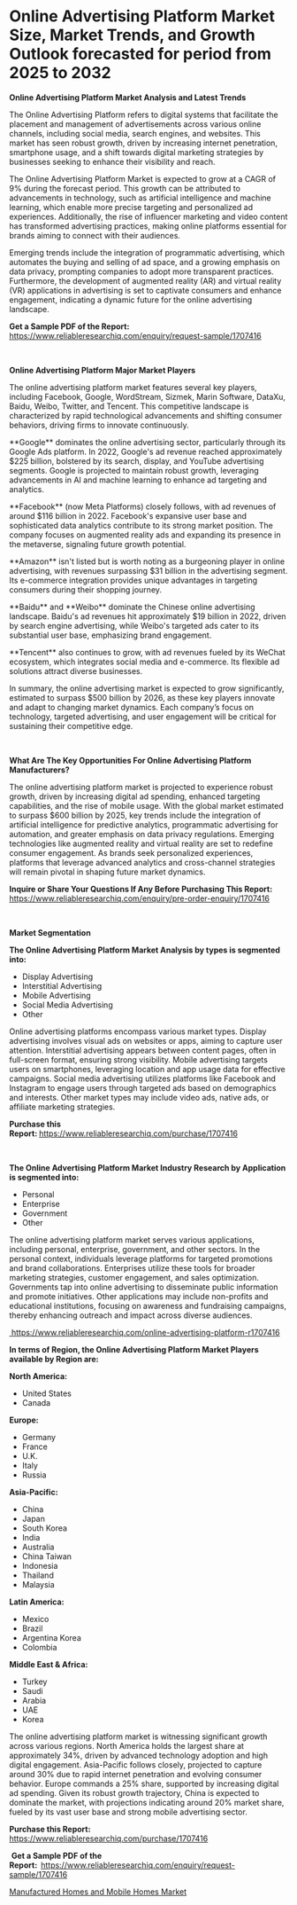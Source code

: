 <p><h1>Online Advertising Platform Market Size, Market Trends, and Growth Outlook forecasted for period from 2025 to 2032</h1></p><p><strong>Online Advertising Platform Market Analysis and Latest Trends</strong></p>
<p><p>The Online Advertising Platform refers to digital systems that facilitate the placement and management of advertisements across various online channels, including social media, search engines, and websites. This market has seen robust growth, driven by increasing internet penetration, smartphone usage, and a shift towards digital marketing strategies by businesses seeking to enhance their visibility and reach. </p><p>The Online Advertising Platform Market is expected to grow at a CAGR of 9% during the forecast period. This growth can be attributed to advancements in technology, such as artificial intelligence and machine learning, which enable more precise targeting and personalized ad experiences. Additionally, the rise of influencer marketing and video content has transformed advertising practices, making online platforms essential for brands aiming to connect with their audiences. </p><p>Emerging trends include the integration of programmatic advertising, which automates the buying and selling of ad space, and a growing emphasis on data privacy, prompting companies to adopt more transparent practices. Furthermore, the development of augmented reality (AR) and virtual reality (VR) applications in advertising is set to captivate consumers and enhance engagement, indicating a dynamic future for the online advertising landscape.</p></p>
<p><strong>Get a Sample PDF of the Report:&nbsp;</strong> <a href="https://www.reliableresearchiq.com/enquiry/request-sample/1707416?utm_campaign=3129&utm_medium=2&utm_source=Github&utm_content=ia&utm_term=25032025&utm_id=online-advertising-platform">https://www.reliableresearchiq.com/enquiry/request-sample/1707416</a></p>
<p>&nbsp;</p>
<p><strong>Online Advertising Platform Major Market Players</strong></p>
<p><p>The online advertising platform market features several key players, including Facebook, Google, WordStream, Sizmek, Marin Software, DataXu, Baidu, Weibo, Twitter, and Tencent. This competitive landscape is characterized by rapid technological advancements and shifting consumer behaviors, driving firms to innovate continuously.</p><p>**Google** dominates the online advertising sector, particularly through its Google Ads platform. In 2022, Google's ad revenue reached approximately $225 billion, bolstered by its search, display, and YouTube advertising segments. Google is projected to maintain robust growth, leveraging advancements in AI and machine learning to enhance ad targeting and analytics.</p><p>**Facebook** (now Meta Platforms) closely follows, with ad revenues of around $116 billion in 2022. Facebook's expansive user base and sophisticated data analytics contribute to its strong market position. The company focuses on augmented reality ads and expanding its presence in the metaverse, signaling future growth potential.</p><p>**Amazon** isn't listed but is worth noting as a burgeoning player in online advertising, with revenues surpassing $31 billion in the advertising segment. Its e-commerce integration provides unique advantages in targeting consumers during their shopping journey.</p><p>**Baidu** and **Weibo** dominate the Chinese online advertising landscape. Baidu's ad revenues hit approximately $19 billion in 2022, driven by search engine advertising, while Weibo's targeted ads cater to its substantial user base, emphasizing brand engagement.</p><p>**Tencent** also continues to grow, with ad revenues fueled by its WeChat ecosystem, which integrates social media and e-commerce. Its flexible ad solutions attract diverse businesses.</p><p>In summary, the online advertising market is expected to grow significantly, estimated to surpass $500 billion by 2026, as these key players innovate and adapt to changing market dynamics. Each company’s focus on technology, targeted advertising, and user engagement will be critical for sustaining their competitive edge.</p></p>
<p>&nbsp;</p>
<p><strong>What Are The Key Opportunities For Online Advertising Platform Manufacturers?</strong></p>
<p><p>The online advertising platform market is projected to experience robust growth, driven by increasing digital ad spending, enhanced targeting capabilities, and the rise of mobile usage. With the global market estimated to surpass $600 billion by 2025, key trends include the integration of artificial intelligence for predictive analytics, programmatic advertising for automation, and greater emphasis on data privacy regulations. Emerging technologies like augmented reality and virtual reality are set to redefine consumer engagement. As brands seek personalized experiences, platforms that leverage advanced analytics and cross-channel strategies will remain pivotal in shaping future market dynamics.</p></p>
<p><strong>Inquire or Share Your Questions If Any Before Purchasing This Report:</strong> <a href="https://www.reliableresearchiq.com/enquiry/pre-order-enquiry/1707416?utm_campaign=3129&utm_medium=2&utm_source=Github&utm_content=ia&utm_term=25032025&utm_id=online-advertising-platform">https://www.reliableresearchiq.com/enquiry/pre-order-enquiry/1707416</a></p>
<p>&nbsp;</p>
<p><strong>Market Segmentation</strong></p>
<p><strong>The Online Advertising Platform Market Analysis by types is segmented into:</strong></p>
<p><ul><li>Display Advertising</li><li>Interstitial Advertising</li><li>Mobile Advertising</li><li>Social Media Advertising</li><li>Other</li></ul></p>
<p><p>Online advertising platforms encompass various market types. Display advertising involves visual ads on websites or apps, aiming to capture user attention. Interstitial advertising appears between content pages, often in full-screen format, ensuring strong visibility. Mobile advertising targets users on smartphones, leveraging location and app usage data for effective campaigns. Social media advertising utilizes platforms like Facebook and Instagram to engage users through targeted ads based on demographics and interests. Other market types may include video ads, native ads, or affiliate marketing strategies.</p></p>
<p><strong>Purchase this Report:&nbsp;</strong><a href="https://www.reliableresearchiq.com/purchase/1707416?utm_campaign=3129&utm_medium=2&utm_source=Github&utm_content=ia&utm_term=25032025&utm_id=online-advertising-platform">https://www.reliableresearchiq.com/purchase/1707416</a></p>
<p>&nbsp;</p>
<p><strong>The Online Advertising Platform Market Industry Research by Application is segmented into:</strong></p>
<p><ul><li>Personal</li><li>Enterprise</li><li>Government</li><li>Other</li></ul></p>
<p><p>The online advertising platform market serves various applications, including personal, enterprise, government, and other sectors. In the personal context, individuals leverage platforms for targeted promotions and brand collaborations. Enterprises utilize these tools for broader marketing strategies, customer engagement, and sales optimization. Governments tap into online advertising to disseminate public information and promote initiatives. Other applications may include non-profits and educational institutions, focusing on awareness and fundraising campaigns, thereby enhancing outreach and impact across diverse audiences.</p></p>
<p><a href="https://www.reliableresearchiq.com/online-advertising-platform-r1707416?utm_campaign=3129&utm_medium=2&utm_source=Github&utm_content=ia&utm_term=25032025&utm_id=online-advertising-platform">&nbsp;https://www.reliableresearchiq.com/online-advertising-platform-r1707416</a></p>
<p><strong>In terms of Region, the Online Advertising Platform Market Players available by Region are:</strong></p>
<p>
    <p> <strong> North America: </strong>
        <ul>
            <li>United States</li>
            <li>Canada</li>
        </ul>
        </p> 
    <p> <strong> Europe: </strong>
        <ul>
            <li>Germany</li>
            <li>France</li>
            <li>U.K.</li>
            <li>Italy</li>
            <li>Russia</li>
        </ul>
        </p> 
    <p> <strong> Asia-Pacific: </strong>
        <ul>
            <li>China</li>
            <li>Japan</li>
            <li>South Korea</li>
            <li>India</li>
            <li>Australia</li>
            <li>China Taiwan</li>
            <li>Indonesia</li>
            <li>Thailand</li>
            <li>Malaysia</li>
        </ul>
        </p> 
    <p> <strong> Latin America: </strong>
        <ul>
            <li>Mexico</li>
            <li>Brazil</li>
            <li>Argentina Korea</li>
            <li>Colombia</li>
        </ul>
        </p> 
    <p> <strong> Middle East & Africa: </strong>
        <ul>
            <li>Turkey</li>
            <li>Saudi</li>
            <li>Arabia</li>
            <li>UAE</li>
            <li>Korea</li>
        </ul>
    </p>
    </p>
<p><p>The online advertising platform market is witnessing significant growth across various regions. North America holds the largest share at approximately 34%, driven by advanced technology adoption and high digital engagement. Asia-Pacific follows closely, projected to capture around 30% due to rapid internet penetration and evolving consumer behavior. Europe commands a 25% share, supported by increasing digital ad spending. Given its robust growth trajectory, China is expected to dominate the market, with projections indicating around 20% market share, fueled by its vast user base and strong mobile advertising sector.</p></p>
<p><strong>Purchase this Report: </strong><a href="https://www.reliableresearchiq.com/purchase/1707416?utm_campaign=3129&utm_medium=2&utm_source=Github&utm_content=ia&utm_term=25032025&utm_id=online-advertising-platform">https://www.reliableresearchiq.com/purchase/1707416</a></p>
<p>&nbsp;<strong>Get a Sample PDF of the Report:&nbsp;&nbsp;</strong><a href="https://www.reliableresearchiq.com/enquiry/request-sample/1707416?utm_campaign=3129&utm_medium=2&utm_source=Github&utm_content=ia&utm_term=25032025&utm_id=online-advertising-platform">https://www.reliableresearchiq.com/enquiry/request-sample/1707416</a></p>
<p><strong></strong></p>
<p><p><a href="https://github.com/zurubting/Market-Research-Report-List-1/blob/main/manufactured-homes-and-mobile-homes-market.md?utm_campaign=3129&utm_medium=2&utm_source=Github&utm_content=ia&utm_term=25032025&utm_id=online-advertising-platform">Manufactured Homes and Mobile Homes Market</a></p></p>